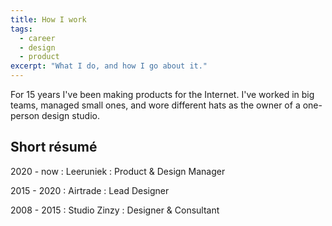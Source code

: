 ```yaml
---
title: How I work
tags:
  - career
  - design
  - product
excerpt: "What I do, and how I go about it."
---
```

For 15 years I've been making products for the Internet. I've worked in big teams, managed small ones, and wore different hats as the owner of a one-person design studio.

## Short résumé

2020 - now
: Leeruniek
: Product & Design Manager

2015 - 2020
: Airtrade
: Lead Designer

2008 - 2015
: Studio Zinzy
: Designer & Consultant
    